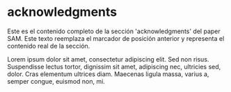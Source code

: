 # acknowledgments

Este es el contenido completo de la sección 'acknowledgments' del paper SAM. Este texto reemplaza el marcador de posición anterior y representa el contenido real de la sección.

Lorem ipsum dolor sit amet, consectetur adipiscing elit. Sed non risus. Suspendisse lectus tortor, dignissim sit amet, adipiscing nec, ultricies sed, dolor. Cras elementum ultrices diam. Maecenas ligula massa, varius a, semper congue, euismod non, mi.
